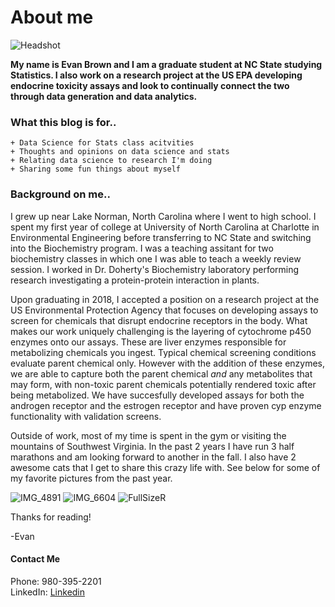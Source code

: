 # About me

![Headshot](https://user-images.githubusercontent.com/106089712/170287857-85ce0ee3-5bdf-4424-88cc-521b28801cb1.jpg)

**My name is Evan Brown and I am a graduate student at NC State studying Statistics. I also work on a research project at the US EPA developing endocrine toxicity assays and look to continually connect the two through data generation and data analytics.**  

### What this blog is for..

    + Data Science for Stats class acitvities  
    + Thoughts and opinions on data science and stats  
    + Relating data science to research I'm doing  
    + Sharing some fun things about myself  
    

### Background on me..

I grew up near Lake Norman, North Carolina where I went to high school. I spent my first year of college at University of North Carolina at Charlotte in Environmental Engineering before transferring to NC State and switching into the Biochemistry program. I was a teaching assitant for two biochemistry classes in which one I was able to teach a weekly review session. I worked in Dr. Doherty's Biochemistry laboratory performing research investigating a protein-protein interaction in plants. 

Upon graduating in 2018, I accepted a position on a research project at the US Environmental Protection Agency that focuses on developing assays to screen for chemicals that disrupt endocrine receptors in the body. What makes our work uniquely challenging is the layering of cytochrome p450 enzymes onto our assays. These are liver enzymes responsible for metabolizing chemicals you ingest. Typical chemical screening conditions evaluate parent chemical only. However with the addition of these enzymes, we are able to capture both the parent chemical *and* any metabolites that may form, with non-toxic parent chemicals potentially rendered toxic after being metabolized. We have succesfully developed assays for both the androgen receptor and the estrogen receptor and have proven cyp enzyme functionality with validation screens.

Outside of work, most of my time is spent in the gym or visiting the mountains of Southwest Virginia. In the past 2 years I have run 3 half marathons and am looking forward to another in the fall. I also have 2 awesome cats that I get to share this crazy life with. See below for some of my favorite pictures from the past year.



![IMG_4891](https://user-images.githubusercontent.com/106089712/170290334-4eaa2611-9746-48a1-9ab4-91b431ed0f04.jpg)
![IMG_6604](https://user-images.githubusercontent.com/106089712/170290372-1b95c153-4d04-4f2e-a150-0ad525015507.jpg)
![FullSizeR](https://user-images.githubusercontent.com/106089712/170290457-73df384e-0955-43e4-a622-d40488d8dccc.jpg)



Thanks for reading!

-Evan




#### Contact Me  
Phone: 980-395-2201  
LinkedIn: [Linkedin](https://www.linkedin.com/in/evancbrown/)
